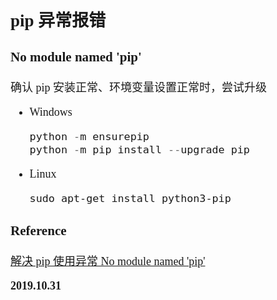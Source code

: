 <font size=4 face='楷体'>

## pip 异常报错

### No module named 'pip'

确认 pip 安装正常、环境变量设置正常时，尝试升级

- Windows

  ```powershell
  python -m ensurepip
  python -m pip install --upgrade pip
  ```

- Linux

  ```shell
  sudo apt-get install python3-pip
  ```

### Reference

[解决 pip 使用异常 No module named 'pip'](https://www.jianshu.com/p/8cba020b284b)

**2019.10.31**

